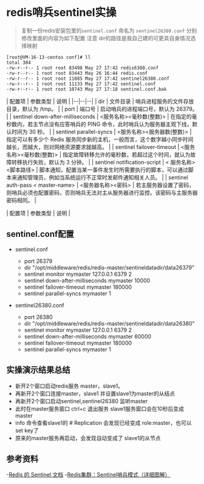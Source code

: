 # redis哨兵sentinel实操

> 复制一份redis安装包里的`sentinel.conf` 命名为 `sentinel26380.conf`
> 分别修改里面的内容为如下配置 注意 dir的路径是我自己建的可更具自身情况选择映射
> 

```shell
[root@VM-16-13-centos conf]# ll
total 384
-rw-r--r-- 1 root root 83498 May 27 17:42 redis6380.conf
-rw-r--r-- 1 root root 83443 May 26 16:44 redis.conf
-rw-r--r-- 1 root root 11085 May 27 17:42 sentinel26380.conf
-rw-r--r-- 1 root root 11133 May 27 17:42 sentinel.conf
-rw-r--r-- 1 root root 10743 May 27 17:18 sentinel.conf.bak
```


| 配置项 | 参数类型 | 说明 | |--|--|--| | dir | 文件目录 | 哨兵进程服务的文件存放目录，默认为 /tmp。 | | port | 端口号 | 启动哨兵的进程端口号，默认为 26379。 | |
sentinel down-after-milliseconds | <服务名称><毫秒数(整数)>     | 在指定的毫秒数内，若主节点没有应答哨兵的 PING 命令，此时哨兵认为服务器主观下线，默认时间为 30 秒。 | |
sentinel parallel-syncs | <服务名称><服务器数(整数)>     | 指定可以有多少个 Redis 服务同步新的主机，一般而言，这个数字越小同步时间越长，而越大，则对网络资源要求就越高。 | | sentinel
failover-timeout | <服务名称><毫秒数(整数)>     | 指定故障转移允许的毫秒数，若超过这个时间，就认为故障转移执行失败，默认为 3 分钟。 | | sentinel notification-script | <
服务名称><脚本路径>     | 脚本通知，配置当某一事件发生时所需要执行的脚本，可以通过脚本来通知管理员，例如当系统运行不正常时发邮件通知相关人员。 | | sentinel auth-pass <
master-name> <password>     | <服务器名称><密码>     | 若主服务器设置了密码，则哨兵必须也配置密码，否则哨兵无法对主从服务器进行监控。该密码与主服务器密码相同。 |

| 配置项 | 参数类型 | 说明 |

## sentinel.conf配置

- sentinel.conf
    - port 26379
    - dir "/opt/middleware/redis/redis-master/sentineldatadir/data26379"
    - sentinel monitor mymaster 127.0.0.1 6379 2
    - sentinel down-after-milliseconds mymaster 10000
    - sentinel failover-timeout mymaster 180000
    - sentinel parallel-syncs mymaster 1

- sentinel26380.conf
    - port 26380
    - dir "/opt/middleware/redis/redis-master/sentineldatadir/data26380"
    - sentinel monitor mymaster 127.0.0.1 6379 2
    - sentinel down-after-milliseconds mymaster 60000
    - sentinel failover-timeout mymaster 180000
    - sentinel parallel-syncs mymaster 1

## 实操演示结果总结

- 新开2个窗口启动redis服务 master，slave1。
- 再新开2个窗口连接master，slave1 并设置slave1为master的从结点
- 再新开2个窗口启动sentinel,sentinel26380 监听master 
- 此时在master服务窗口 ctrl+c 退出服务 slave1服务窗口会在10秒后变成master
- info 命令查看slave1的 # Replication 会发现已经变成 role:master，也可以set key了
- 原来的master服务再启动，会发现自动变成了 slave1的从节点

## 参考资料

-[Redis 的 Sentinel 文档](http://www.redis.cn/topics/sentinel.html)
-[Redis集群：Sentinel哨兵模式（详细图解）](http://c.biancheng.net/redis/sentinel-model.html)